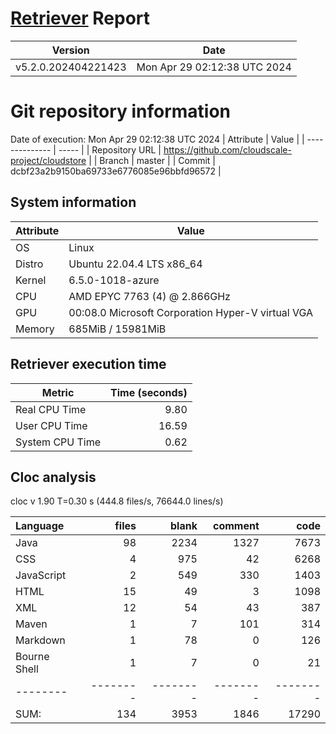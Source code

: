 # [Retriever](https://github.com/PalladioSimulator/Palladio-ReverseEngineering-Retriever) Report
| Version | Date |
| ------- | ---- |
| v5.2.0.202404221423 | Mon Apr 29 02:12:38 UTC 2024 |

# Git repository information
Date of execution: Mon Apr 29 02:12:38 UTC 2024
|    Attribute   | Value |
| -------------- | ----- |
| Repository URL | https://github.com/cloudscale-project/cloudstore |
| Branch         | master |
| Commit         | dcbf23a2b9150ba69733e6776085e96bbfd96572 |


## System information
| Attribute | Value |
| --------- | ----- |
| OS | Linux  |
| Distro | Ubuntu 22.04.4 LTS x86_64  |
| Kernel | 6.5.0-1018-azure  |
| CPU | AMD EPYC 7763 (4) @ 2.866GHz  |
| GPU | 00:08.0 Microsoft Corporation Hyper-V virtual VGA  |
| Memory | 685MiB / 15981MiB  |

## Retriever execution time
| Metric | Time (seconds) |
| --- | ---: |
| Real CPU Time | 9.80 |
| User CPU Time | 16.59 |
| System CPU Time | 0.62 |
<!--
Explainations:
- __Real CPU Time__: actual time the command has run (can be less than total time spent in user and system mode for multi-threaded processes)
- __User CPU Time__: time the command has spent running in user mode
- __System CPU Time__: time the command has spent running in system or kernel mode
-->

## Cloc analysis
cloc v 1.90  T=0.30 s (444.8 files/s, 76644.0 lines/s)

Language|files|blank|comment|code
:-------|-------:|-------:|-------:|-------:
Java|98|2234|1327|7673
CSS|4|975|42|6268
JavaScript|2|549|330|1403
HTML|15|49|3|1098
XML|12|54|43|387
Maven|1|7|101|314
Markdown|1|78|0|126
Bourne Shell|1|7|0|21
--------|--------|--------|--------|--------
SUM:|134|3953|1846|17290
